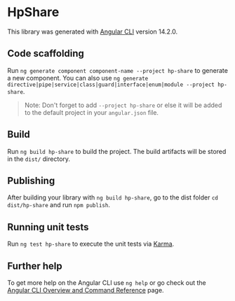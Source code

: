 # HpShare

This library was generated with [Angular CLI](https://github.com/angular/angular-cli) version 14.2.0.

## Code scaffolding

Run `ng generate component component-name --project hp-share` to generate a new component. You can also use `ng generate directive|pipe|service|class|guard|interface|enum|module --project hp-share`.
> Note: Don't forget to add `--project hp-share` or else it will be added to the default project in your `angular.json` file. 

## Build

Run `ng build hp-share` to build the project. The build artifacts will be stored in the `dist/` directory.

## Publishing

After building your library with `ng build hp-share`, go to the dist folder `cd dist/hp-share` and run `npm publish`.

## Running unit tests

Run `ng test hp-share` to execute the unit tests via [Karma](https://karma-runner.github.io).

## Further help

To get more help on the Angular CLI use `ng help` or go check out the [Angular CLI Overview and Command Reference](https://angular.io/cli) page.
